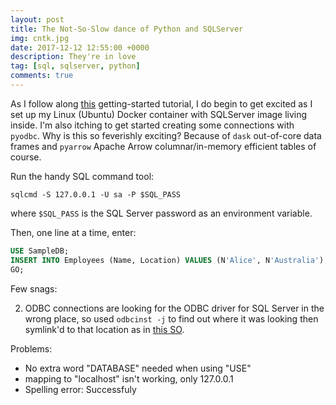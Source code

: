 ```yaml
---
layout: post
title: The Not-So-Slow dance of Python and SQLServer
img: cntk.jpg
date: 2017-12-12 12:55:00 +0000
description: They're in love
tag: [sql, sqlserver, python]
comments: true
---
```


As I follow along [this]() getting-started tutorial, I do begin to get excited as I set up my Linux (Ubuntu) Docker container with SQLServer image living inside.  I'm also itching to get started creating some connections with `pyodbc`.  Why is this so feverishly exciting?  Because of `dask` out-of-core data frames and `pyarrow` Apache Arrow columnar/in-memory efficient tables of course.

Run the handy SQL command tool: 

`sqlcmd -S 127.0.0.1 -U sa -P $SQL_PASS`

where `$SQL_PASS` is the SQL Server password as an environment variable.

Then, one line at a time, enter:

```sql
USE SampleDB;
INSERT INTO Employees (Name, Location) VALUES (N'Alice', N'Australia'), (N'Mad Hatter', N'England'), (N'White Rabbit', N'India');
GO;
```

Few snags:


2.  ODBC connections are looking for the ODBC driver for SQL Server in the wrong place, so used `odbcinst -j` to find out where it was looking then symlink'd to that location as in [this SO](https://stackoverflow.com/questions/44527452/cant-open-lib-odbc-driver-13-for-sql-server-sym-linking-issue).

Problems:
- No extra word "DATABASE" needed when using "USE"
- mapping to "localhost" isn't working, only 127.0.0.1
- Spelling error:  Successfuly
